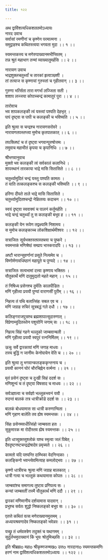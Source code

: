 ```yaml
---
title: १२२

---
```

अथ द्वाविंशत्यधिकशततमोऽध्यायः  
नारद उवाच  
सर्वासां रमणीनां च कृष्णेन परमात्मना ।  
समुद्वाहश्च कथितस्त्वया भगवता मुदा ।। १ ।।  
  
स्यमन्तकस्य च मणेरुपाख्यानमभीप्सितम् ।  
तन्न श्रुतं महाभाग तन्मां व्याख्यातुमर्हसि ।। २ ।।  
  
नारायण उवाच  
भाद्रशुक्लचतुर्थ्यां च तारकां हृत्वाञ्छशी ।  
तां तत्याज स कृष्णायां गुरुस्तां च गृहीतवान् ।। ३ ।।  
  
गुरुणा भर्त्सिता तारा मगर्भा लज्जिता सती ।  
शशाप लज्जया कोपाच्चन्द्रं कामातुरं पुरा ।। ४ ।।  
  
तारोवाच  
भव शापकलङ्की त्वं यस्त्वां पश्यति देहभृत् ।  
पापं दृष्ट्वा स पापी च कलङ्की च भविष्यति ।। ५ ।।  
  
इति श्रुत्वा स चन्द्रश्च नारायणसरोवरे ।  
नारायणतपस्तप्त्वा मुमोच कृतपातकात् ।। ६ ।।  
  
तपःक्लिष्टं च तं दृष्ट्वा भगवान्पुरुषोत्तमः ।  
तमुवाच महाभीतं कृपया च कृपानिधिः ।। ७ ।।  
  
श्रीभगवानुवाच  
मुक्तो भव कलङ्की त्वं सर्वकालं कलानिधे ।  
शापस्थानं तारकाया भाद्रे मासि सितासिते ।। ८ ।।  
  
चतुर्थ्यामुदितं चन्द्रं यस्तु पश्यति कामतः ।  
तं याति तत्कलङ्कश्च स कलङ्की भविष्यति ।। ९ ।।  
  
हरिणा दीयते ताले भाद्रे मासि सितासिते ।  
चतुर्थ्यामुदितश्चन्द्रो नेक्षितव्यः कदाचन ।। १० ।।  
  
स्वयं दृष्ट्वा स्ववाक्यं च पालनं कर्तुमर्हति ।  
भाद्रे चन्द्रं चतुर्थ्यां तु स कलङ्की बभूव ह ।। ११ ।।  
  
कलङ्की येन रूपेण तद्वक्ष्यामि निशामय ।  
स मुमोच कलङ्काच्च लोकशिक्षार्थमीश्वरः ।। १२ ।।  
  
सत्राजितः सूर्यभक्तस्तपस्तब्त्वा च पुष्करे ।  
स्यमन्तकं मणिश्रेष्ठं सम्प्राप भास्करादपि ।। १३ ।।  
  
अष्टौ भारान्सुवर्णानां प्रसूते नित्यमेव च ।  
विष्गोर्मणावधिष्ठानं महापूते च पुण्यदे ।। १४ ।।  
  
सत्राजितः सत्यभामां दत्त्वा कृष्णाय भक्तितः ।  
यौतुकार्थे मणिं दातुमुद्यतो महते महान् ।। १५ ।।  
  
तं निषिध्य प्रसेनश्च दुर्मतिः कालपीडितः ।  
मणिं गृहीत्वा प्रययौ पुण्यां वाराणसीं पुरीम् ।। १६ ।।  
  
निहत्य तं पथि बलात्सिंहः सबल एव च ।  
मणिं जग्राह रुचिरं सूत्रबद्धं गले दधौ ।। १७ ।।  
  
कलिङ्गराजपुत्रश्च ब्रह्मशापात्सुदारुणात् ।  
विप्रेणाम्युदितस्तेन पशुयोनिं जगाम् सः ।। १८ ।।  
  
निहत्य सिंहं गहने भल्लूको जाम्बवान्बली ।  
मणिं गृहीत्वा प्रययौ स्वपुरं रत्ननिर्मितम् ।। १९ ।।  
  
ऊचुः सर्वे द्वारकायां मणिं जगाह माधवः ।  
तस्य बुद्धिं न जानीमः केनोपायेन वेति च ।। २० ।।  
  
इति श्रुत्वा तु भगवान्कलङ्ककृन्तनाय च ।  
प्रययौ काननं घोरं चौरचिह्नेन वर्त्मना ।। २१ ।।  
  
मृतं प्रसेनं दृष्ट्वा च दुःखी सिहं ददर्श सः ।  
मणिशून्यं च तं दृष्ट्वा विषसाद च माधवः ।। २२ ।।  
  
सर्वञ्ज्ञात्वा च सर्वज्ञो भल्लूकभवनं ययौ ।  
रुदन्तं बालकं तत्र धात्रीक्रोडे ददर्श सः ।। २३ ।।  
  
बालकं बोधयामास सा धात्री करुणान्विता ।  
मणिं गृहाण बालेति तव ह्येष स्यमन्तकः ।। २४ ।।  
  
सिंहः प्रसेनमवधीत्सिंहो जाम्बवता हतः ।  
सुकुमारक मा रोदीस्तव ह्येष स्यमन्तकः ।। २५ ।।  
  
इति धात्र्युक्तसुश्लोकं यश्च स्मृत्वा जलं पिबेत् ।  
दैवदृष्टनष्टचन्द्रद्रोषादेव प्रमृच्यते ।। २६ ।।  
  
कामतो यदि पश्यन्ति दाम्भिका वेदनिन्दकाः ।  
कलङ्किनो भवन्त्येवमित्याह कमलोद्भवः ।। २७ ।।  
  
कृष्णो धात्रीवचः श्रुत्वा मणिं जग्राह बालकात् ।  
धात्री गत्वा च भल्लूकं कथयामास कोपतः ।। २८ ।।  
  
जाम्बवांश्च समागत्य तुष्टाव प्रणिपत्य सः ।  
कन्यां जाम्बवतीं तस्मै यौतुकार्थं मणिं ददौ ।। २९ ।।  
  
द्वारकां मणिमानीय दर्शयामास यादवान् ।  
प्रभुश्च सर्वतः शुद्धो निष्कलङ्को बभूव सः ।। ३० ।।  
  
एतत्ते कथितं वत्स मणेराख्यानमुत्तमम् ।  
अध्यायश्रवणादेव निष्कलङ्को भवेन्नरः ।। ३१ ।।  
  
यच्छ्रु तं धर्मवक्त्रेण तदुक्तं च यथागमम् ।  
सुदुर्लभमुपाख्यानं किं भूयः श्रोतुमिच्छसि ।। ३२ ।।  
  
इति श्रीब्रह्मo महाo श्रीकृष्णजन्मखo उत्तo नारदानाo स्यमन्तकमणिः  
हरणं नाम द्वाविंशत्यधिकशततमोऽध्यायः ।। १२२ ।।